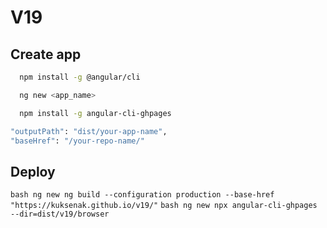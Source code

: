 # V19

## Create app
```bash
  npm install -g @angular/cli
```
```bash 
  ng new <app_name>
```
```bash 
  npm install -g angular-cli-ghpages
```
```bash 
"outputPath": "dist/your-app-name",
"baseHref": "/your-repo-name/"
```
## Deploy
```bash ng new ng build --configuration production --base-href "https://kuksenak.github.io/v19/"```
```bash ng new npx angular-cli-ghpages --dir=dist/v19/browser```

